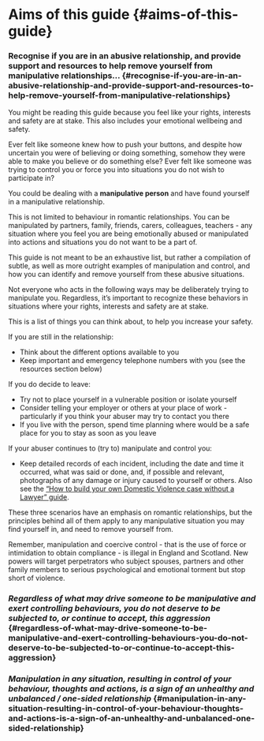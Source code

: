 # Aims of this guide {#aims-of-this-guide}

### Recognise if you are in an abusive relationship, and provide support and resources to help remove yourself from manipulative relationships... {#recognise-if-you-are-in-an-abusive-relationship-and-provide-support-and-resources-to-help-remove-yourself-from-manipulative-relationships}

You might be reading this guide because you feel like your rights, interests and safety are at stake. This also includes your emotional wellbeing and safety.

Ever felt like someone knew how to push your buttons, and despite how uncertain you were of believing or doing something, somehow they were able to make you believe or do something else? Ever felt like someone was trying to control you or force you into situations you do not wish to participate in?

You could be dealing with a **manipulative person** and have found yourself in a manipulative relationship.

This is not limited to behaviour in romantic relationships. You can be manipulated by partners, family, friends, carers, colleagues, teachers - any situation where you feel you are being emotionally abused or manipulated into actions and situations you do not want to be a part of.

This guide is not meant to be an exhaustive list, but rather a compilation of subtle, as well as more outright examples of manipulation and control, and how you can identify and remove yourself from these abusive situations.

Not everyone who acts in the following ways may be deliberately trying to manipulate you. Regardless, it’s important to recognize these behaviors in situations where your rights, interests and safety are at stake.

This is a list of things you can think about, to help you increase your safety.

If you are still in the relationship:

* Think about the different options available to you
* Keep important and emergency telephone numbers with you \(see the resources section below\)

If you do decide to leave:

* Try not to place yourself in a vulnerable position or isolate yourself
* Consider telling your employer or others at your place of work - particularly if you think your abuser may try to contact you there
* If you live with the person, spend time planning where would be a safe place for you to stay as soon as you leave

If your abuser continues to \(try to\) manipulate and control you:

* Keep detailed records of each incident, including the date and time it occurred, what was said or done, and, if possible and relevant, photographs of any damage or injury caused to yourself or others. Also see the [“How to build your own Domestic Violence case without a Lawyer” guide](http://chayn.co/how-to-build-your-own-case/).

These three scenarios have an emphasis on romantic relationships, but the principles behind all of them apply to any manipulative situation you may find yourself in, and need to remove yourself from.

Remember, manipulation and coercive control - that is the use of force or intimidation to obtain compliance - is illegal in England and Scotland. New powers will target perpetrators who subject spouses, partners and other family members to serious psychological and emotional torment but stop short of violence.

### _**Regardless of what may drive someone to be manipulative and exert controlling behaviours, you do not deserve to be subjected to, or continue to accept, this aggression**_ {#regardless-of-what-may-drive-someone-to-be-manipulative-and-exert-controlling-behaviours-you-do-not-deserve-to-be-subjected-to-or-continue-to-accept-this-aggression}

### _**Manipulation in any situation, resulting in control of your behaviour, thoughts and actions, is a sign of an unhealthy and unbalanced / one-sided relationship**_ {#manipulation-in-any-situation-resulting-in-control-of-your-behaviour-thoughts-and-actions-is-a-sign-of-an-unhealthy-and-unbalanced-one-sided-relationship}



